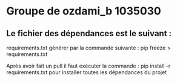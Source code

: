 # Groupe de ozdami_b 1035030

## Le fichier des dépendances est le suivant : 
requirements.txt générer par la commande suivante : pip freeze > requirements.txt


Après avoir fait un pull il faut exécuter la commande : pip install -r requirements.txt
pour installer toutes les dépendances du projet 
